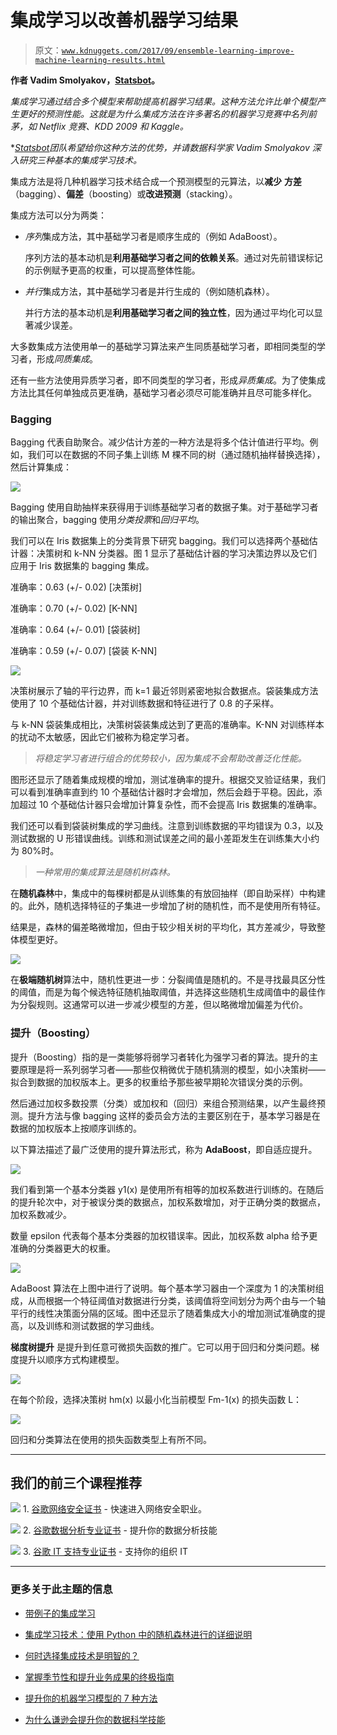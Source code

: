 # 集成学习以改善机器学习结果

> 原文：[`www.kdnuggets.com/2017/09/ensemble-learning-improve-machine-learning-results.html`](https://www.kdnuggets.com/2017/09/ensemble-learning-improve-machine-learning-results.html)

**作者 Vadim Smolyakov，[Statsbot](https://statsbot.co/)。**

*集成学习通过结合多个模型来帮助提高机器学习结果。这种方法允许比单个模型产生更好的预测性能。这就是为什么集成方法在许多著名的机器学习竞赛中名列前茅，如 Netflix 竞赛、KDD 2009 和 Kaggle。*

*[*Statsbot*](http://statsbot.co/?utm_source=kdnuggets)*团队希望给你这种方法的优势，并请数据科学家 Vadim Smolyakov 深入研究三种基本的集成学习技术。*

集成方法是将几种机器学习技术结合成一个预测模型的元算法，以**减少** **方差**（bagging）、**偏差**（boosting）或**改进预测**（stacking）。

集成方法可以分为两类：

+   *序列*集成方法，其中基础学习者是顺序生成的（例如 AdaBoost）。

    序列方法的基本动机是**利用基础学习者之间的依赖关系**。通过对先前错误标记的示例赋予更高的权重，可以提高整体性能。

+   *并行*集成方法，其中基础学习者是并行生成的（例如随机森林）。

    并行方法的基本动机是**利用基础学习者之间的独立性**，因为通过平均化可以显著减少误差。

大多数集成方法使用单一的基础学习算法来产生同质基础学习者，即相同类型的学习者，形成*同质集成*。

还有一些方法使用异质学习者，即不同类型的学习者，形成*异质集成*。为了使集成方法比其任何单独成员更准确，基础学习者必须尽可能准确并且尽可能多样化。

### Bagging

Bagging 代表自助聚合。减少估计方差的一种方法是将多个估计值进行平均。例如，我们可以在数据的不同子集上训练 M 棵不同的树（通过随机抽样替换选择），然后计算集成：

![](img/2cceadad307359316c9dd527421af74e.png)

Bagging 使用自助抽样来获得用于训练基础学习者的数据子集。对于基础学习者的输出聚合，bagging 使用*分类投票*和*回归平均*。

我们可以在 Iris 数据集上的分类背景下研究 bagging。我们可以选择两个基础估计器：决策树和 k-NN 分类器。图 1 显示了基础估计器的学习决策边界以及它们应用于 Iris 数据集的 bagging 集成。

准确率：0.63 (+/- 0.02) [决策树]

准确率：0.70 (+/- 0.02) [K-NN]

准确率：0.64 (+/- 0.01) [袋装树]

准确率：0.59 (+/- 0.07) [袋装 K-NN]

![](img/33f9ea715faa9a1a1c6673eb09c5d0c9.png)

决策树展示了轴的平行边界，而 k=1 最近邻则紧密地拟合数据点。袋装集成方法使用了 10 个基础估计器，并对训练数据和特征进行了 0.8 的子采样。

与 k-NN 袋装集成相比，决策树袋装集成达到了更高的准确率。K-NN 对训练样本的扰动不太敏感，因此它们被称为稳定学习者。

> *将稳定学习者进行组合的优势较小，因为集成不会帮助改善泛化性能。*

图形还显示了随着集成规模的增加，测试准确率的提升。根据交叉验证结果，我们可以看到准确率直到约 10 个基础估计器时才会增加，然后会趋于平稳。因此，添加超过 10 个基础估计器只会增加计算复杂性，而不会提高 Iris 数据集的准确率。

我们还可以看到袋装树集成的学习曲线。注意到训练数据的平均错误为 0.3，以及测试数据的 U 形错误曲线。训练和测试误差之间的最小差距发生在训练集大小约为 80%时。

> *一种常用的集成算法是随机树森林。*

在**随机森林**中，集成中的每棵树都是从训练集的有放回抽样（即自助采样）中构建的。此外，随机选择特征的子集进一步增加了树的随机性，而不是使用所有特征。

结果是，森林的偏差略微增加，但由于较少相关树的平均化，其方差减少，导致整体模型更好。

![](img/47a13d5d5d421a4b111aa4691973b497.png)

在**极端随机树**算法中，随机性更进一步：分裂阈值是随机的。不是寻找最具区分性的阈值，而是为每个候选特征随机抽取阈值，并选择这些随机生成阈值中的最佳作为分裂规则。这通常可以进一步减少模型的方差，但以略微增加偏差为代价。

### **提升（Boosting）**

提升（Boosting）指的是一类能够将弱学习者转化为强学习者的算法。提升的主要原理是将一系列弱学习者——那些仅稍微优于随机猜测的模型，如小决策树——拟合到数据的加权版本上。更多的权重给予那些被早期轮次错误分类的示例。

然后通过加权多数投票（分类）或加权和（回归）来组合预测结果，以产生最终预测。提升方法与像 bagging 这样的委员会方法的主要区别在于，基本学习器是在数据的加权版本上按顺序训练的。

以下算法描述了最广泛使用的提升算法形式，称为 **AdaBoost**，即自适应提升。

![](img/8a53b5e180f2642f01752d190c29b478.png)

我们看到第一个基本分类器 y1(x) 是使用所有相等的加权系数进行训练的。在随后的提升轮次中，对于被误分类的数据点，加权系数增加，对于正确分类的数据点，加权系数减少。

数量 epsilon 代表每个基本分类器的加权错误率。因此，加权系数 alpha 给予更准确的分类器更大的权重。

![](img/66139941634db7f9ed0861cb2c93e1a9.png)

AdaBoost 算法在上图中进行了说明。每个基本学习器由一个深度为 1 的决策树组成，从而根据一个特征阈值对数据进行分类，该阈值将空间划分为两个由与一个轴平行的线性决策面分隔的区域。图中还显示了随着集成大小的增加测试准确度的提高，以及训练和测试数据的学习曲线。

**梯度树提升** 是提升到任意可微损失函数的推广。它可以用于回归和分类问题。梯度提升以顺序方式构建模型。

![](img/e584f410462ef7eb0adbaaab2e999d99.png)

在每个阶段，选择决策树 hm(x) 以最小化当前模型 Fm-1(x) 的损失函数 L：

![](img/6bb6db30a3c9eda743f67859a8b19ec8.png)

回归和分类算法在使用的损失函数类型上有所不同。

* * *

## 我们的前三个课程推荐

![](img/0244c01ba9267c002ef39d4907e0b8fb.png) 1\. [谷歌网络安全证书](https://www.kdnuggets.com/google-cybersecurity) - 快速进入网络安全职业。

![](img/e225c49c3c91745821c8c0368bf04711.png) 2\. [谷歌数据分析专业证书](https://www.kdnuggets.com/google-data-analytics) - 提升你的数据分析技能

![](img/0244c01ba9267c002ef39d4907e0b8fb.png) 3\. [谷歌 IT 支持专业证书](https://www.kdnuggets.com/google-itsupport) - 支持你的组织 IT

* * *

### 更多关于此主题的信息

+   [带例子的集成学习](https://www.kdnuggets.com/2022/10/ensemble-learning-examples.html)

+   [集成学习技术：使用 Python 中的随机森林进行的详细说明](https://www.kdnuggets.com/ensemble-learning-techniques-a-walkthrough-with-random-forests-in-python)

+   [何时选择集成技术是明智的？](https://www.kdnuggets.com/2022/07/would-ensemble-techniques-good-choice.html)

+   [掌握季节性和提升业务成果的终极指南](https://www.kdnuggets.com/2023/08/media-mix-modeling-ultimate-guide-mastering-seasonality-boosting-business-results.html)

+   [提升你的机器学习模型的 7 种方法](https://www.kdnuggets.com/7-ways-to-improve-your-machine-learning-models)

+   [为什么谦逊会提升你的数据科学技能](https://www.kdnuggets.com/2022/01/humbling-improve-data-science-skills.html)
